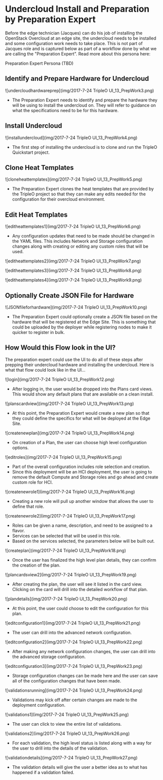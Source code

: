 # Undercloud Install and Preparation by Preparation Expert
Before the edge technician (Jacques) can do his job of installing the OpenStack Overcloud at an edge site, the undercloud needs to be installed and some configuration work needs to take place. This is not part of Jacques role and is captured below as part of a workflow done by what we are calling the "Preparation Expert". Read more about this persona here:

Preparation Expert Persona (TBD)

## Identify and Prepare Hardware for Undercloud
![undercloudhardwareprep](img/2017-7-24 TripleO UI_13_PrepWork3.png)
- The Preparation Expert needs to identify and prepare the hardware they will be using to install the undercloud on. They will refer to guidance on what the specifications need to be for this hardware.

## Install Undercloud
![installundercloud](img/2017-7-24 TripleO UI_13_PrepWork4.png)
- The first step of installing the undercloud is to clone and run the TripleO Quickstart project.

## Clone Heat Templates
![cloneheattemplates](img/2017-7-24 TripleO UI_13_PrepWork5.png)
- The Preparation Expert clones the heat templates that are provided by the TripleO project so that they can make any edits needed for the configuration for their overcloud environment.

## Edit Heat Templates
![editheattemplates1](img/2017-7-24 TripleO UI_13_PrepWork6.png)
- Any configuration updates that need to be made should be changed in the YAML files. This includes Network and Storage configuration changes along with creating or editing any custom roles that will be used.

![editheattemplates2](img/2017-7-24 TripleO UI_13_PrepWork7.png)

![editheattemplates3](img/2017-7-24 TripleO UI_13_PrepWork8.png)

![editheattemplates4](img/2017-7-24 TripleO UI_13_PrepWork9.png)

## Optionally Create JSON File for Hardware
![JSONfileforhardware](img/2017-7-24 TripleO UI_13_PrepWork10.png)
- The Preparation Expert could optionally create a JSON file based on the hardware that will be registered at the Edge Site. This is something that could be uploaded by the deployer while registering nodes to make it quicker to register in bulk.

## How Would this Flow look in the UI?

The preparation expert could use the UI to do all of these steps after prepping their undercloud hardware and installing the undercloud. Here is what that flow could look like in the UI...

![login](img/2017-7-24 TripleO UI_13_PrepWork12.png)
- After logging in, the user would be dropped into the Plans card views. This would show any default plans that are available on a clean install.

![planscardview](img/2017-7-24 TripleO UI_13_PrepWork13.png)
- At this point, the Preparation Expert would create a new plan so that they could define the specifics for what will be deployed at the Edge Site.

![createnewplan](img/2017-7-24 TripleO UI_13_PrepWork14.png)
- On creation of a Plan, the user can choose high level configuration options.  

![editroles](img/2017-7-24 TripleO UI_13_PrepWork15.png)
- Part of the overall configuration includes role selection and creation.
- Since this deployment will be an HCI deployment, the user is going to remove the default Compute and Storage roles and go ahead and create custom role for HCI.

![createnewrole1](img/2017-7-24 TripleO UI_13_PrepWork16.png)
- Creating a new role will pull up another window that allows the user to define that role.

![createnewrole2](img/2017-7-24 TripleO UI_13_PrepWork17.png)
- Roles can be given a name, description, and need to be assigned to a flavor.
- Services can be selected that will be used in this role.
- Based on the services selected, the parameters below will be built out.

![createplan](img/2017-7-24 TripleO UI_13_PrepWork18.png)
- Once the user has finalized the high level plan details, they can confirm the creation of the plan.

![plancardsview2](img/2017-7-24 TripleO UI_13_PrepWork19.png)
- After creating the plan, the user will see it listed in the card view. Clicking on the card will drill into the detailed workflow of that plan.

![plandetails](img/2017-7-24 TripleO UI_13_PrepWork20.png)
- At this point, the user could choose to edit the configuration for this plan.

![editconfiguration1](img/2017-7-24 TripleO UI_13_PrepWork21.png)
- The user can drill into the advanced network configuration.

![editconfiguration2](img/2017-7-24 TripleO UI_13_PrepWork22.png)
- After making any network configuration changes, the user can drill into the advanced storage configuration.

![editconfiguration3](img/2017-7-24 TripleO UI_13_PrepWork23.png)
- Storage configuration changes can be made here and the user can save all of the configuration changes that have been made.

![validationsrunning](img/2017-7-24 TripleO UI_13_PrepWork24.png)
- Validations may kick off after certain changes are made to the deployment configuration.

![validations1](img/2017-7-24 TripleO UI_13_PrepWork25.png)
- The user can click to view the entire list of validations.

![validations2](img/2017-7-24 TripleO UI_13_PrepWork26.png)
- For each validation, the high level status is listed along with a way for the user to drill into the details of the validation.

![validationdetails](img/2017-7-24 TripleO UI_13_PrepWork27.png)
- The validation details will give the user a better idea as to what has happened if a validation failed.
